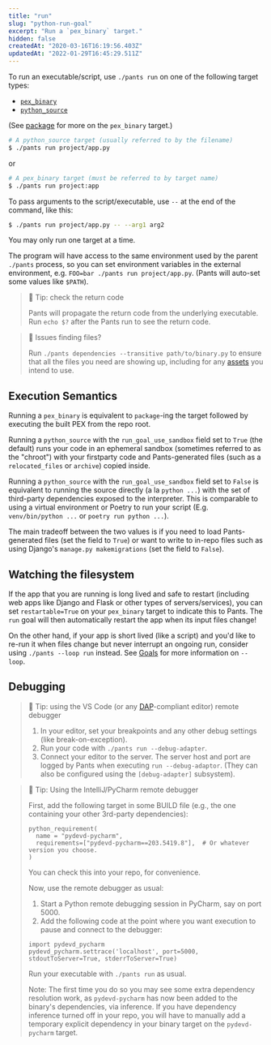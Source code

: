 ```yaml
---
title: "run"
slug: "python-run-goal"
excerpt: "Run a `pex_binary` target."
hidden: false
createdAt: "2020-03-16T16:19:56.403Z"
updatedAt: "2022-01-29T16:45:29.511Z"
---
```

To run an executable/script, use `./pants run` on one of the following target types:

* [`pex_binary`](doc:reference-pex_binary)
* [`python_source`](doc:reference-python_source)

(See [package](doc:python-package-goal) for more on the `pex_binary` target.)

```bash
# A python_source target (usually referred to by the filename)
$ ./pants run project/app.py
```

or

```bash
# A pex_binary target (must be referred to by target name)
$ ./pants run project:app
```

To pass arguments to the script/executable, use `--` at the end of the command, like this:

```bash
$ ./pants run project/app.py -- --arg1 arg2
```

You may only run one target at a time.

The program will have access to the same environment used by the parent `./pants` process, so you can set environment variables in the external environment, e.g. `FOO=bar ./pants run project/app.py`. (Pants will auto-set some values like `$PATH`).

> 📘 Tip: check the return code
>
> Pants will propagate the return code from the underlying executable. Run `echo $?` after the Pants run to see the return code.

> 🚧 Issues finding files?
>
> Run `./pants dependencies --transitive path/to/binary.py` to ensure that all the files you need are showing up, including for any [assets](doc:assets) you intend to use.

Execution Semantics
-------------------

Running a `pex_binary` is equivalent to `package`-ing the target followed by executing the built PEX
from the repo root.

Running a `python_source` with the `run_goal_use_sandbox` field set to `True` (the default) runs your
code in an ephemeral sandbox (sometimes referred to as the "chroot") with your firstparty code and
Pants-generated files (such as a `relocated_files` or `archive`) copied inside.

Running a `python_source` with the `run_goal_use_sandbox` field set to `False` is equivalent to
running the source directly (a la `python ...`) with the set of third-party dependencies exposed to
the interpreter. This is comparable to using a virtual environment or Poetry to run your script
(E.g. `venv/bin/python ...` or `poetry run python ...`).

The main tradeoff between the two values is if you need to load Pants-generated files
(set the field to `True`) or want to write to in-repo files such as using Django's
`manage.py makemigrations` (set the field to `False`).


Watching the filesystem
-----------------------

If the app that you are running is long lived and safe to restart (including web apps like Django and Flask or other types of servers/services), you can set `restartable=True` on your `pex_binary` target to indicate this to Pants. The `run` goal will then automatically restart the app when its input files change!

On the other hand, if your app is short lived (like a script) and you'd like to re-run it when files change but never interrupt an ongoing run, consider using `./pants --loop run` instead. See [Goals](doc:goals#running-goals) for more information on `--loop`.

Debugging
---------

> 📘 Tip: using the VS Code (or any [DAP](https://microsoft.github.io/debug-adapter-protocol/)-compliant editor) remote debugger
>
>
> 1. In your editor, set your breakpoints and any other debug settings (like break-on-exception).
> 2. Run your code with `./pants run --debug-adapter`.
> 3. Connect your editor to the server. The server host and port are logged by Pants when executing `run --debug-adaptor`. (They can also be configured using the `[debug-adapter]` subsystem).

> 📘 Tip: Using the IntelliJ/PyCharm remote debugger
>
> First, add the following target in some BUILD file (e.g., the one containing your other 3rd-party dependencies):
>
> ```
> python_requirement(
>   name = "pydevd-pycharm",
>   requirements=["pydevd-pycharm==203.5419.8"],  # Or whatever version you choose.
> )
> ```
>
> You can check this into your repo, for convenience.
>
> Now, use the remote debugger as usual:
>
> 1. Start a Python remote debugging session in PyCharm, say on port 5000.
> 2. Add the following code at the point where you want execution to pause and connect to the debugger:
>
> ```
> import pydevd_pycharm
> pydevd_pycharm.settrace('localhost', port=5000, stdoutToServer=True, stderrToServer=True)
> ```
>
> Run your executable with `./pants run` as usual.
>
> Note: The first time you do so you may see some extra dependency resolution work, as `pydevd-pycharm` has now been added to the binary's dependencies, via inference. If you have dependency inference turned off in your repo, you will have to manually add a temporary explicit dependency in your binary target on the `pydevd-pycharm` target.
